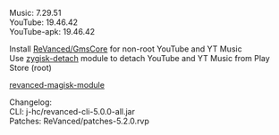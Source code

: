 Music: 7.29.51  
YouTube: 19.46.42  
YouTube-apk: 19.46.42  

Install [ReVanced/GmsCore](https://github.com/ReVanced/GmsCore/releases) for non-root YouTube and YT Music  
Use [zygisk-detach](https://github.com/j-hc/zygisk-detach) module to detach YouTube and YT Music from Play Store (root)  

[revanced-magisk-module](https://github.com/Lassie111/revanced-magisk-module)  

Changelog:  
CLI: j-hc/revanced-cli-5.0.0-all.jar  
Patches: ReVanced/patches-5.2.0.rvp    
